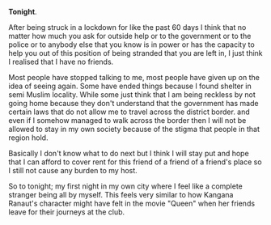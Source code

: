 **Tonight**.

After being struck in a lockdown for like the past 60 days I think that no matter how much you ask for outside help or to the government or to the police or to anybody else that you know is in power or has the capacity to help you out of this position of being stranded that you are left in, I just think I realised that I have no friends.

Most people have stopped talking to me, most people have given up on the idea of seeing again. Some have ended things because I found shelter in semi Muslim locality. While some just think that I am being reckless by not going home because they don't understand that the government has made certain laws that do not allow me to travel across the district border. and even if I somehow managed to walk across the border then I will not be allowed to stay in my own society because of the stigma that people in that region hold.

Basically I don't know what to do next but I think I will stay put and hope that I can afford to cover rent for this friend of a friend of a friend's place so I still not cause any burden to my host.

So to tonight; my first night in my own city where I feel like a complete stranger being all by myself. This feels very similar to how Kangana Ranaut's character might have felt in the movie "Queen" when her friends leave for their journeys at the club.
